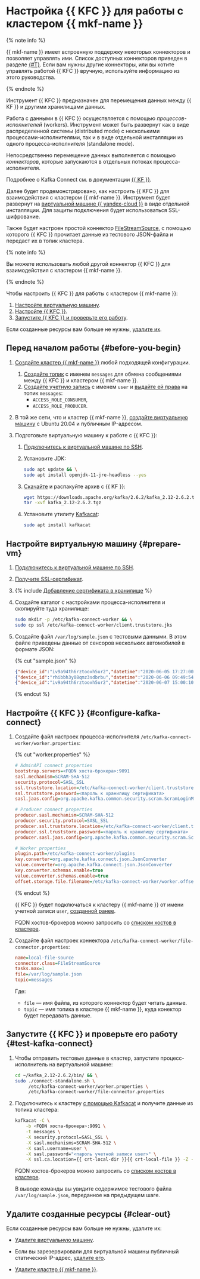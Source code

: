 # Настройка {{ KFC }} для работы с кластером {{ mkf-name }}

{% note info %}

{{ mkf-name }} имеет встроенную поддержку некоторых коннекторов и позволяет управлять ими. Список доступных коннекторов приведен в разделе [{#T}](../../managed-kafka/concepts/connectors.md). Если вам нужны другие коннекторы, или вы хотите управлять работой {{ KFC }} вручную, используйте информацию из этого руководства.

{% endnote %}

Инструмент {{ KFC }} предназначен для перемещения данных между {{ KF }} и другими хранилищами данных.

Работа с данными в {{ KFC }} осуществляется с помощью _процессов-исполнителей_ (workers). Инструмент может быть развернут как в виде распределенной системы (distributed mode) с несколькими процессами-исполнителями, так и в виде отдельной инсталляции из одного процесса-исполнителя (standalone mode).

Непосредственно перемещение данных выполняется с помощью _коннекторов_, которые запускаются в отдельных потоках процесса-исполнителя.

Подробнее о Kafka Connect см. в документации [{{ KF }}](https://kafka.apache.org/documentation/#connect).

Далее будет продемонстрировано, как настроить {{ KFC }} для взаимодействия с кластером {{ mkf-name }}. Инструмент будет развернут на [виртуальной машине {{ yandex-cloud }}](../../compute/concepts/vm.md) в виде отдельной инсталляции. Для защиты подключения будет использоваться SSL-шифрование.


Также будет настроен простой коннектор [FileStreamSource](https://docs.confluent.io/home/connect/filestream_connector.html), с помощью которого {{ KFC }} прочитает данные из тестового JSON-файла и передаст их в топик кластера.

{% note info %}

Вы можете использовать любой другой коннектор {{ KFC }} для взаимодействия c кластером {{ mkf-name }}.

{% endnote %}

Чтобы настроить {{ KFC }} для работы с кластером {{ mkf-name }}:

1. [Настройте виртуальную машину](#prepare-vm).
1. [Настройте {{ KFC }}](#configure-kafka-connect).
1. [Запустите {{ KFC }} и проверьте его работу](#test-kafka-connect).

Если созданные ресурсы вам больше не нужны, [удалите их](#clear-out).

## Перед началом работы {#before-you-begin}

1. [Создайте кластер {{ mkf-name }}](../../managed-kafka/operations/cluster-create.md) любой подходящей конфигурации.

    1. [Создайте топик](../../managed-kafka/operations/cluster-topics.md#create-topic) с именем `messages` для обмена сообщениями между {{ KFC }} и кластером {{ mkf-name }}.
    1. [Создайте учетную запись](../../managed-kafka/operations/cluster-accounts.md#create-account) с именем `user` и [выдайте ей права](../../managed-kafka/operations/cluster-accounts.md#grant-permission) на топик `messages`:
        * `ACCESS_ROLE_CONSUMER`,
        * `ACCESS_ROLE_PRODUCER`.


1. В той же сети, что и кластер {{ mkf-name }}, [создайте виртуальную машину](../../compute/operations/vm-create/create-linux-vm.md) c Ubuntu 20.04 и публичным IP-адресом.

1. Подготовьте виртуальную машину к работе с {{ KFC }}:

    1. [Подключитесь к виртуальной машине по SSH](../../compute/operations/vm-connect/ssh.md).


    1. Установите JDK:

        ```bash
        sudo apt update && \
        sudo apt install openjdk-11-jre-headless --yes
        ```

    1. [Скачайте](https://downloads.apache.org/kafka/) и распакуйте архив с {{ KF }}:

        ```bash
        wget https://downloads.apache.org/kafka/2.6.2/kafka_2.12-2.6.2.tgz && \
        tar -xvf kafka_2.12-2.6.2.tgz
        ```

    1. Установите утилиту [Kafkacat](https://docs.confluent.io/platform/current/app-development/kafkacat-usage.html):

        ```bash
        sudo apt install kafkacat
        ```

## Настройте виртуальную машину {#prepare-vm}

1. [Подключитесь к виртуальной машине по SSH](../../compute/operations/vm-connect/ssh.md).


1. [Получите SSL-сертификат](../../managed-kafka/operations/connect#get-ssl-cert).

1. {% include [Добавление сертификата в хранилище](../../_includes/mdb/keytool-importcert.md) %}

1. Создайте каталог с настройками процесса-исполнителя и скопируйте туда хранилище:

    ```bash
    sudo mkdir -p /etc/kafka-connect-worker && \
    sudo cp ssl /etc/kafka-connect-worker/client.truststore.jks
    ```

1. Создайте файл `/var/log/sample.json` с тестовыми данными. В этом файле приведены данные от сенсоров нескольких автомобилей в формате JSON:

    {% cut "sample.json" %}

    ```json
    {"device_id":"iv9a94th6rztooxh5ur2","datetime":"2020-06-05 17:27:00","latitude":55.70329032,"longitude":37.65472196,"altitude":427.5,"speed":0,"battery_voltage":23.5,"cabin_temperature":17,"fuel_level":null}
    {"device_id":"rhibbh3y08qmz3sdbrbu","datetime":"2020-06-06 09:49:54","latitude":55.71294467,"longitude":37.66542005,"altitude":429.13,"speed":55.5,"battery_voltage":null,"cabin_temperature":18,"fuel_level":32}
    {"device_id":"iv9a94th6rztooxh5ur2","datetime":"2020-06-07 15:00:10","latitude":55.70985913,"longitude":37.62141918,"altitude":417,"speed":15.7,"battery_voltage":10.3,"cabin_temperature":17,"fuel_level":null}
    ```

    {% endcut %}

## Настройте {{ KFC }} {#configure-kafka-connect}

1. Создайте файл настроек процесса-исполнителя `/etc/kafka-connect-worker/worker.properties`:

    {% cut "worker.properties" %}

    ```ini
    # AdminAPI connect properties
    bootstrap.servers=<FQDN хоста-брокера>:9091
    sasl.mechanism=SCRAM-SHA-512
    security.protocol=SASL_SSL
    ssl.truststore.location=/etc/kafka-connect-worker/client.truststore.jks
    ssl.truststore.password=<пароль к хранилищу сертификата>
    sasl.jaas.config=org.apache.kafka.common.security.scram.ScramLoginModule required username="user" password="<пароль учетной записи user>";

    # Producer connect properties
    producer.sasl.mechanism=SCRAM-SHA-512
    producer.security.protocol=SASL_SSL
    producer.ssl.truststore.location=/etc/kafka-connect-worker/client.truststore.jks
    producer.ssl.truststore.password=<пароль к хранилищу сертификата>
    producer.sasl.jaas.config=org.apache.kafka.common.security.scram.ScramLoginModule required username="user" password="<пароль учетной записи user>";

    # Worker properties
    plugin.path=/etc/kafka-connect-worker/plugins
    key.converter=org.apache.kafka.connect.json.JsonConverter
    value.converter=org.apache.kafka.connect.json.JsonConverter
    key.converter.schemas.enable=true
    value.converter.schemas.enable=true
    offset.storage.file.filename=/etc/kafka-connect-worker/worker.offset
    ```

    {% endcut %}

    {{ KFC }} будет подключаться к кластеру {{ mkf-name }} от имени учетной записи `user`, [созданной ранее](#before-you-begin).

    FQDN хостов-брокеров можно запросить со [списком хостов в кластере](../../managed-kafka/operations/cluster-hosts.md#list-hosts).

1. Создайте файл настроек коннектора `/etc/kafka-connect-worker/file-connector.properties`:

    ```ini
    name=local-file-source
    connector.class=FileStreamSource
    tasks.max=1
    file=/var/log/sample.json
    topic=messages
    ```

    Где:

    * `file` — имя файла, из которого коннектор будет читать данные.
    * `topic` — имя топика в кластере {{ mkf-name }}, куда конектор будет передавать данные.

## Запустите {{ KFC }} и проверьте его работу {#test-kafka-connect}

1. Чтобы отправить тестовые данные в кластер, запустите процесс-исполнитель на виртуальной машине:

    ```bash
    cd ~/kafka_2.12-2.6.2/bin/ && \
    sudo ./connect-standalone.sh \
         /etc/kafka-connect-worker/worker.properties \
         /etc/kafka-connect-worker/file-connector.properties
    ```

1. Подключитесь к кластеру [с помощью Kafkacat](../../managed-kafka/operations/connect.md#bash) и получите данные из топика кластера:

    ```bash
    kafkacat -C \
        -b <FQDN хоста-брокера>:9091 \
        -t messages \
        -X security.protocol=SASL_SSL \
        -X sasl.mechanisms=SCRAM-SHA-512 \
        -X sasl.username=user \
        -X sasl.password="<пароль учетной записи user>" \
        -X ssl.ca.location={{ crt-local-dir }}{{ crt-local-file }} -Z -K:
    ```

    FQDN хостов-брокеров можно запросить со [списком хостов в кластере](../../managed-kafka/operations/cluster-hosts.md#list-hosts).

    В выводе команды вы увидите содержимое тестового файла `/var/log/sample.json`, переданное на предыдущем шаге.

## Удалите созданные ресурсы {#clear-out}

Если созданные ресурсы вам больше не нужны, удалите их:

* [Удалите виртуальную машину](../../compute/operations/vm-control/vm-delete.md).
* Если вы зарезервировали для виртуальной машины публичный статический IP-адрес, [удалите его](../../vpc/operations/address-delete.md).


* [Удалите кластер {{ mkf-name }}](../../managed-kafka/operations/cluster-delete.md).

